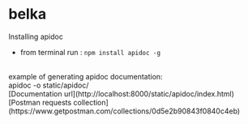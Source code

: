 # belka
Installing apidoc
- from terminal run : `npm install apidoc -g`
<br>
example of generating apidoc documentation: 
<br>apidoc -o static/apidoc/
<br>[Documentation url](http://localhost:8000/static/apidoc/index.html)
<br>[Postman requests collection](https://www.getpostman.com/collections/0d5e2b90843f0840c4eb)
